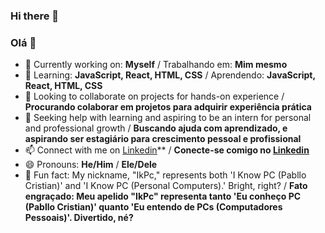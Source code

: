 ### Hi there 👋
### Olá 👋

- 🔭 Currently working on: **Myself** / Trabalhando em: **Mim mesmo**
- 🌱 Learning: **JavaScript, React, HTML, CSS** / Aprendendo: **JavaScript, React, HTML, CSS**
- 👯 Looking to collaborate on projects for hands-on experience / **Procurando colaborar em projetos para adquirir experiência prática**
- 🤔 Seeking help with learning and aspiring to be an intern for personal and professional growth / **Buscando ajuda com aprendizado, e aspirando ser estagiário para crescimento pessoal e profissional**
- 📫 Connect with me on <a href="https://www.linkedin.com/in/pabllo-cristian-ferreira-de-lima-712b5224b/"><u>Linkedin</u></a>** / **Conecte-se comigo no <a href="https://www.linkedin.com/in/pabllo-cristian-ferreira-de-lima-712b5224b/"><u>Linkedin</u></a>**
- 😄 Pronouns: **He/Him** / **Ele/Dele**
- 🚀 Fun fact: My nickname, "IkPc," represents both 'I Know PC (Pabllo Cristian)' and 'I Know PC (Personal Computers).' Bright, right? / **Fato engraçado: Meu apelido "IkPc" representa tanto 'Eu conheço PC (Pabllo Cristian)' quanto 'Eu entendo de PCs (Computadores Pessoais)'. Divertido, né?**

